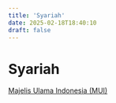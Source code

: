 ```yaml
---
title: 'Syariah'
date: 2025-02-18T18:40:10
draft: false
---
```


# Syariah

[Majelis Ulama Indonesia (MUI)](./majelis-ulama-indonesia-mui/)
